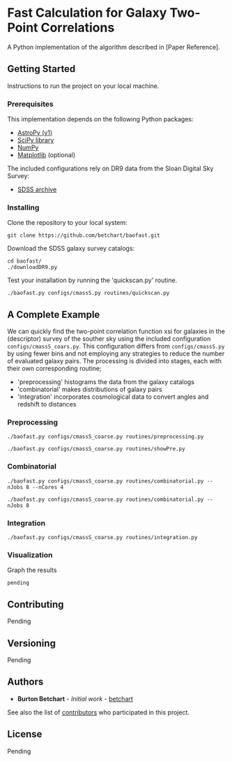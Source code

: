 # Fast Calculation for Galaxy Two-Point Correlations

A Python implementation of the algorithm described in [Paper Reference].

## Getting Started

Instructions to run the project on your local machine.

### Prerequisites

This implementation depends on the following Python packages:
* [AstroPy (v1)](http://www.astropy.org)
* [SciPy library](https://github.com/scipy/scipy)
* [NumPy](http://www.numpy.org)
* [Matplotlib](http://matplotlib.org) (optional)

The included configurations rely on DR9 data from the Sloan Digital Sky Survey:
* [SDSS archive](https://data.sdss.org/sas/dr9/boss/lss/)

### Installing

Clone the repository to your local system:

```
git clone https://github.com/betchart/baofast.git
```

Download the SDSS galaxy survey catalogs:

```
cd baofast/
./downloadDR9.py
```

Test your installation by running the 'quickscan.py' routine.

```
./baofast.py configs/cmassS.py routines/quickscan.py
```

## A Complete Example

We can quickly find the two-point correlation function xsi for
galaxies in the (descriptor) survey of the souther sky using the
included configuration `configs/cmassS_coars.py`.  This configuration
differs from `configs/cmassS.py` by using fewer bins and not employing
any strategies to reduce the number of evaluated galaxy pairs.  The
processing is divided into stages, each with their own corresponding routine;
* 'preprocessing' histograms the data from the galaxy catalogs
* 'combinatorial' makes distributions of galaxy pairs
* 'integration' incorporates cosmological data to convert angles and redshift to distances

### Preprocessing
```
./baofast.py configs/cmassS_coarse.py routines/preprocessing.py
```
```
./baofast.py configs/cmassS_coarse.py routines/showPre.py
```

### Combinatorial
```
./baofast.py configs/cmassS_coarse.py routines/combinatorial.py --nJobs 8 --nCores 4
```
```
./baofast.py configs/cmassS_coarse.py routines/combinatorial.py --nJobs 8
```

### Integration
```
./baofast.py configs/cmassS_coarse.py routines/integration.py
```

### Visualization
Graph the results
```
pending
```

## Contributing

Pending

## Versioning

Pending

## Authors

* **Burton Betchart** - *Initial work* - [betchart](https://github.com/betchart)

See also the list of [contributors](https://github.com/betchart/baofast/contributors) who participated in this project.

## License

Pending
